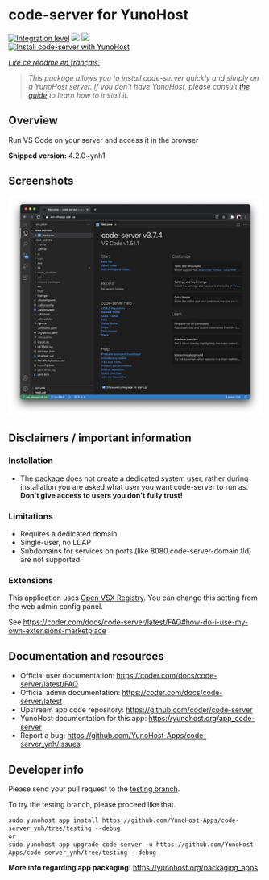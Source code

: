 <!--
N.B.: This README was automatically generated by https://github.com/YunoHost/apps/tree/master/tools/README-generator
It shall NOT be edited by hand.
-->

# code-server for YunoHost

[![Integration level](https://dash.yunohost.org/integration/code-server.svg)](https://dash.yunohost.org/appci/app/code-server) ![](https://ci-apps.yunohost.org/ci/badges/code-server.status.svg) ![](https://ci-apps.yunohost.org/ci/badges/code-server.maintain.svg)  
[![Install code-server with YunoHost](https://install-app.yunohost.org/install-with-yunohost.svg)](https://install-app.yunohost.org/?app=code-server)

*[Lire ce readme en français.](./README_fr.md)*

> *This package allows you to install code-server quickly and simply on a YunoHost server.
If you don't have YunoHost, please consult [the guide](https://yunohost.org/#/install) to learn how to install it.*

## Overview

Run VS Code on your server and access it in the browser

**Shipped version:** 4.2.0~ynh1



## Screenshots

![](./doc/screenshots/screenshot.png)

## Disclaimers / important information

### Installation

* The package does not create a dedicated system user, rather during installation you are asked what user you want code-server to run as. **Don't give access to users you don't fully trust!**

### Limitations

* Requires a dedicated domain
* Single-user, no LDAP
* Subdomains for services on ports (like 8080.code-server-domain.tld) are not supported

### Extensions

This application uses [Open VSX Registry](https://open-vsx.org/). You can change this setting from the web admin config panel.

See https://coder.com/docs/code-server/latest/FAQ#how-do-i-use-my-own-extensions-marketplace

## Documentation and resources

* Official user documentation: https://coder.com/docs/code-server/latest/FAQ
* Official admin documentation: https://coder.com/docs/code-server/latest
* Upstream app code repository: https://github.com/coder/code-server
* YunoHost documentation for this app: https://yunohost.org/app_code-server
* Report a bug: https://github.com/YunoHost-Apps/code-server_ynh/issues

## Developer info

Please send your pull request to the [testing branch](https://github.com/YunoHost-Apps/code-server_ynh/tree/testing).

To try the testing branch, please proceed like that.
```
sudo yunohost app install https://github.com/YunoHost-Apps/code-server_ynh/tree/testing --debug
or
sudo yunohost app upgrade code-server -u https://github.com/YunoHost-Apps/code-server_ynh/tree/testing --debug
```

**More info regarding app packaging:** https://yunohost.org/packaging_apps